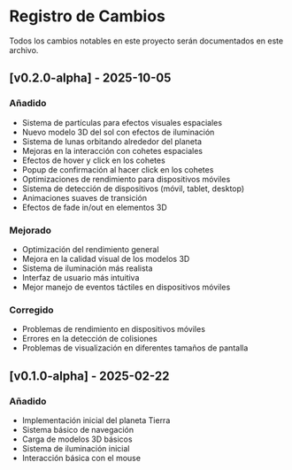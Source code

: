 # Registro de Cambios

Todos los cambios notables en este proyecto serán documentados en este archivo.

## [v0.2.0-alpha] - 2025-10-05

### Añadido
- Sistema de partículas para efectos visuales espaciales
- Nuevo modelo 3D del sol con efectos de iluminación
- Sistema de lunas orbitando alrededor del planeta
- Mejoras en la interacción con cohetes espaciales
- Efectos de hover y click en los cohetes
- Popup de confirmación al hacer click en los cohetes
- Optimizaciones de rendimiento para dispositivos móviles
- Sistema de detección de dispositivos (móvil, tablet, desktop)
- Animaciones suaves de transición
- Efectos de fade in/out en elementos 3D

### Mejorado
- Optimización del rendimiento general
- Mejora en la calidad visual de los modelos 3D
- Sistema de iluminación más realista
- Interfaz de usuario más intuitiva
- Mejor manejo de eventos táctiles en dispositivos móviles

### Corregido
- Problemas de rendimiento en dispositivos móviles
- Errores en la detección de colisiones
- Problemas de visualización en diferentes tamaños de pantalla

## [v0.1.0-alpha] - 2025-02-22

### Añadido
- Implementación inicial del planeta Tierra
- Sistema básico de navegación
- Carga de modelos 3D básicos
- Sistema de iluminación inicial
- Interacción básica con el mouse 